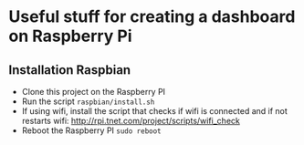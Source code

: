# Useful stuff for creating a dashboard on Raspberry Pi

## Installation Raspbian

- Clone this project on the Raspberry PI
- Run the script `raspbian/install.sh`
- If using wifi, install the script that checks if wifi is connected and if not restarts wifi: http://rpi.tnet.com/project/scripts/wifi_check
- Reboot the Raspberry PI `sudo reboot`

